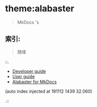 # theme:alabaster
> MkDocs 's

## 索引:
> 随缘

::.

- [ Developer guide](dev.md)
- [ User guide](guide.md)
- [ Alabaster for MkDocs](readme.md)

(auto index injected at 191112 1439 32.060) 

.::



